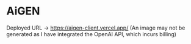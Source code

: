 # AiGEN

Deployed URL -> https://aigen-client.vercel.app/
(An image may not be generated as I have integrated the OpenAI API, which incurs billing)
